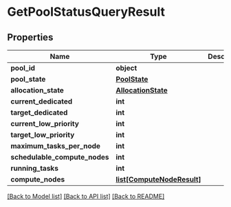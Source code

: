# GetPoolStatusQueryResult


## Properties
Name | Type | Description | Notes
------------ | ------------- | ------------- | -------------
**pool_id** | **object** |  | 
**pool_state** | [**PoolState**](PoolState.md) |  | 
**allocation_state** | [**AllocationState**](AllocationState.md) |  | 
**current_dedicated** | **int** |  | 
**target_dedicated** | **int** |  | 
**current_low_priority** | **int** |  | 
**target_low_priority** | **int** |  | 
**maximum_tasks_per_node** | **int** |  | 
**schedulable_compute_nodes** | **int** |  | 
**running_tasks** | **int** |  | 
**compute_nodes** | [**list[ComputeNodeResult]**](ComputeNodeResult.md) |  | 

[[Back to Model list]](../README.md#documentation-for-models) [[Back to API list]](../README.md#documentation-for-api-endpoints) [[Back to README]](../README.md)


